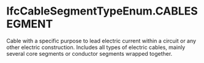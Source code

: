 IfcCableSegmentTypeEnum.CABLESEGMENT
====================================
Cable with a specific purpose to lead electric current within a circuit or any
other electric construction. Includes all types of electric cables, mainly
several core segments or conductor segments wrapped together.


